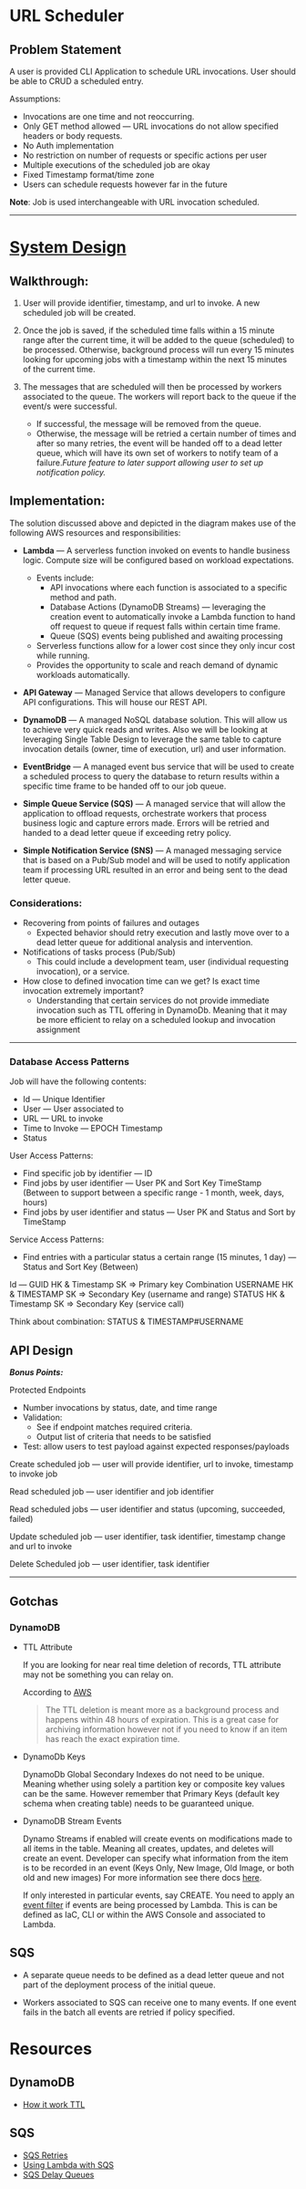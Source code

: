 # URL Scheduler 

## Problem Statement

A user is provided CLI Application to schedule URL invocations. User should be able to CRUD a scheduled entry.   

Assumptions:
- Invocations are one time and not reoccurring. 
- Only GET method allowed — URL invocations do not allow specified headers or body requests. 
- No Auth implementation 
- No restriction on number of requests or specific actions per user
- Multiple executions of the scheduled job are okay
- Fixed Timestamp format/time zone
- Users can schedule requests however far in the future

**Note**: Job is used interchangeable with URL invocation scheduled.

---
# [System Design](url_scheduler.png)

## Walkthrough:

1) User will provide identifier, timestamp, and url to invoke. A new scheduled job will be created.

2) Once the job is saved, if the scheduled time falls within a 15 minute range after the current time, it will be added to the queue (scheduled) to be processed. Otherwise, background process will run every 15 minutes looking for upcoming jobs with a timestamp within the next 15 minutes of the current time.

3) The messages that are scheduled will then be processed by workers associated to the queue. The workers will report back to the queue if the event/s were successful.
    - If successful, the message will be removed from the queue.
    - Otherwise, the message will be retried a certain number of times and after so many retries, the event will be handed off to a dead letter queue, which will have its own set of workers to notify team of a failure.*Future feature to  later support allowing user to set up notification policy.*   

## Implementation: 

The solution discussed above and depicted in the diagram makes use of the following AWS resources and responsibilities:

- **Lambda** — A serverless function invoked on events to handle business logic. Compute size will be configured based on workload expectations.  
    - Events include:
        - API invocations where each function is associated to a specific method and path.
        - Database Actions (DynamoDB Streams) — leveraging the creation event to automatically invoke a Lambda function to hand off request to queue if request falls within certain time frame.
        - Queue (SQS) events being published and awaiting processing
    - Serverless functions allow for a lower cost since they only incur cost while running.
    - Provides the opportunity to scale and reach demand of dynamic workloads automatically.

- **API Gateway** — Managed Service that allows developers to configure API configurations. This will house our REST API.

- **DynamoDB** — A managed NoSQL database solution. This will allow us to achieve very quick reads and writes. Also we will be looking at leveraging Single Table Design to leverage the same table to capture invocation details (owner, time of execution, url) and user information. 

- **EventBridge** — A managed event bus service that will be used to create a scheduled process to query the database to return results within a specific time frame to be handed off to our job queue.

- **Simple Queue Service (SQS)** — A managed service that will allow the application to offload requests, orchestrate workers that process business logic and capture errors made. Errors will be retried and handed to a dead letter queue if exceeding retry policy. 

- **Simple Notification Service (SNS)** — A managed messaging service that is based on a Pub/Sub model and will be used to notify application team if processing URL resulted in an error and being sent to the dead letter queue.  

### Considerations:
- Recovering from points of failures and outages
    - Expected behavior should retry execution and lastly move over to a dead letter queue for additional analysis and intervention.
- Notifications of tasks process (Pub/Sub) 
    - This could include a development team, user (individual requesting invocation), or a service.
- How close to defined invocation time can we get? Is exact time invocation extremely important?
    - Understanding that certain services do not provide immediate invocation such as TTL offering in DynamoDb. Meaning that it may be more efficient to relay on a scheduled lookup and invocation assignment  
---

### Database Access Patterns

Job will have the following contents:

- Id — Unique Identifier 
- User — User associated to
- URL — URL to invoke
- Time to Invoke — EPOCH Timestamp 
- Status

User Access Patterns:

- Find specific job by identifier  — ID 
- Find jobs by user identifier — User PK and Sort Key TimeStamp (Between to support between a specific range - 1 month, week, days, hours)
- Find jobs by user identifier and status — User PK and Status and Sort by TimeStamp

Service Access Patterns:
- Find entries with a particular status a certain range (15 minutes, 1 day) — Status and Sort Key (Between)

Id — GUID HK & Timestamp SK => Primary key Combination
USERNAME HK & TIMESTAMP SK => Secondary Key (username and range)
STATUS HK & Timestamp SK => Secondary Key (service call)

Think about combination:
STATUS & TIMESTAMP#USERNAME

## API Design

***Bonus Points:***

Protected Endpoints
- Number invocations by status, date, and time range
- Validation: 
    - See if endpoint matches required criteria. 
    - Output list of criteria that needs to be satisfied
- Test: allow users to test payload against expected responses/payloads

Create scheduled job — user will provide identifier, url to invoke, timestamp to invoke job

Read scheduled job — user identifier and job identifier

Read scheduled jobs — user identifier and status (upcoming, succeeded, failed) 

Update scheduled job — user identifier, task identifier, timestamp change and url to invoke

Delete Scheduled job — user identifier, task identifier

---
## Gotchas

### DynamoDB

- TTL Attribute 
    
    If you are looking for near real time deletion of records, TTL attribute may not be something you can relay on. 

    According to [AWS](https://docs.aws.amazon.com/amazondynamodb/latest/developerguide/howitworks-ttl.html) 

    > The TTL deletion is meant more as a background process and happens within 48 hours of expiration. This is a great case for archiving information however not if you need to know if an item has reach the exact expiration time.

- DynamoDb Keys

    DynamoDb Global Secondary Indexes do not need to be unique. Meaning whether using solely a partition key or composite key values can be the same. However remember that Primary Keys (default key schema when creating table) needs to be guaranteed unique. 

- DynamoDB Stream Events
    
    Dynamo Streams if enabled will create events on modifications made to all items in the table. Meaning all creates, updates, and deletes will create an event. Developer can specify what information from the item is to be recorded in an event (Keys Only, New Image, Old Image, or both old and new images) For more information see there docs [here](https://docs.aws.amazon.com/amazondynamodb/latest/developerguide/Streams.html).

    If only interested in particular events, say CREATE. You need to apply an [event filter](https://docs.aws.amazon.com/lambda/latest/dg/invocation-eventfiltering.html) if events are being processed by Lambda. This is can be defined as IaC, CLI or within the AWS Console and associated to Lambda.

## SQS

- A separate queue needs to be defined as a dead letter queue and not part of the deployment process of the initial queue.

- Workers associated to SQS can receive one to many events. If one event fails in the batch all events are retried if policy specified.


# Resources

## DynamoDB

- [How it work TTL](https://docs.aws.amazon.com/amazondynamodb/latest/developerguide/howitworks-ttl.html)


## SQS

- [SQS Retries](https://docs.aws.amazon.com/lambda/latest/operatorguide/sqs-retries.html)
- [Using Lambda with SQS](https://docs.aws.amazon.com/lambda/latest/dg/with-sqs.html)
- [SQS Delay Queues](https://docs.aws.amazon.com/AWSSimpleQueueService/latest/SQSDeveloperGuide/sqs-delay-queues.html)

